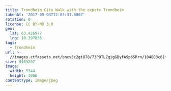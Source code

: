 ```yaml
---
title: Trondheim City Walk with the expats Trondheim
takenAt: '2017-09-03T12:03:31.000Z'
rotation: 0
license: CC BY-ND 3.0
geo:
  lat: 63.426977
  lng: 10.397836
tags:
  - trondheim
url: >-
  //images.ctfassets.net/bncv3c2gt878/73POTLZqigGByfA9p6SRrn/104803c61fc030140f6da613859f7156/trondheim-city-walk-with-the-expats-trondheim_36820181016_o
size: 9103207
image:
  width: 5344
  height: 3006
contentType: image/jpeg
---
```


